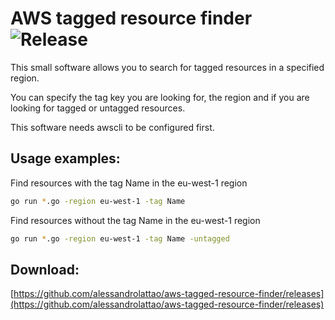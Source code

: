 # AWS tagged resource finder ![Release](https://github.com/alessandrolattao/aws-tagged-resource-finder/workflows/Release/badge.svg?branch=master)
This small software allows you to search for tagged resources in a specified region.

You can specify the tag key you are looking for, the region and if you are looking for tagged or untagged resources.

This software needs awscli to be configured first.

## Usage examples:

Find resources with the tag Name in the eu-west-1 region
```bash
go run *.go -region eu-west-1 -tag Name
```

Find resources without the tag Name in the eu-west-1 region
```bash
go run *.go -region eu-west-1 -tag Name -untagged
```

## Download:
[https://github.com/alessandrolattao/aws-tagged-resource-finder/releases](https://github.com/alessandrolattao/aws-tagged-resource-finder/releases)